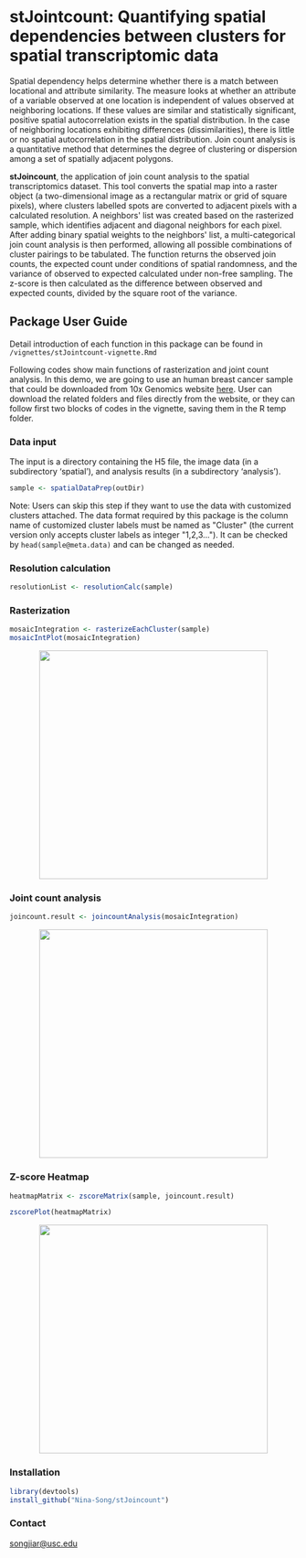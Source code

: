 
# stJointcount: Quantifying spatial dependencies between clusters for spatial transcriptomic data

Spatial dependency helps determine whether there is a match between locational and attribute similarity. The measure looks at whether an attribute of a variable observed at one location is independent of values observed at neighboring locations. If these values are similar and statistically significant, positive spatial autocorrelation exists in the spatial distribution. In the case of neighboring locations exhibiting differences (dissimilarities), there is little or no spatial autocorrelation in the spatial distribution. Join count analysis is a quantitative method that determines the degree of clustering or dispersion among a set of spatially adjacent polygons. 

**stJoincount**, the application of join count analysis to the spatial transcriptomics dataset. This tool converts the spatial map into a raster object (a two-dimensional image as a rectangular matrix or grid of square pixels), where clusters labelled spots are converted to adjacent pixels with a calculated resolution. A neighbors' list was created based on the rasterized sample, which identifies adjacent and diagonal neighbors for each pixel. After adding binary spatial weights to the neighbors' list, a multi-categorical join count analysis is then performed, allowing all possible combinations of cluster pairings to be tabulated. The function returns the observed join counts, the expected count under conditions of spatial randomness, and the variance of observed to expected calculated under non-free sampling. The z-score is then calculated as the difference between observed and expected counts, divided by the square root of the variance. 

## Package User Guide

Detail introduction of each function in this package can be found in `/vignettes/stJointcount-vignette.Rmd`

Following codes show main functions of rasterization and joint count analysis. In this demo, we are going to use an human breast cancer sample that could be downloaded from 10x Genomics website [here](https://www.10xgenomics.com/resources/datasets/human-breast-cancer-block-a-section-1-1-standard-1-1-0). User can download the related folders and files directly from the website, or they can follow first two blocks of codes in the vignette, saving them in the R temp folder.

### Data input

The input is a directory containing the H5 file, the image data (in a subdirectory ‘spatial’), and analysis results (in a subdirectory ‘analysis’).

```r
sample <- spatialDataPrep(outDir)
```

Note: Users can skip this step if they want to use the data with customized clusters attached. The data format required by this package is the column name of customized cluster labels must be named as "Cluster" (the current version only accepts cluster labels as integer "1,2,3..."). It can be checked by `head(sample@meta.data)` and can be changed as needed.

### Resolution calculation

```r
resolutionList <- resolutionCalc(sample)
```

### Rasterization

```r
mosaicIntegration <- rasterizeEachCluster(sample)
mosaicIntPlot(mosaicIntegration)
```

<p align="center"><img src="https://github.com/Nina-Song/stJoincount/blob/master/inst/extdata/rasterization.png" height="400"></p>

### Joint count analysis

```r
joincount.result <- joincountAnalysis(mosaicIntegration)
```

<p align="center"><img src="https://github.com/Nina-Song/stJoincount/blob/master/inst/extdata/joincountResult.png" height="400"></p>

### Z-score Heatmap

```r
heatmapMatrix <- zscoreMatrix(sample, joincount.result)

zscorePlot(heatmapMatrix)
```

<p align="center"><img src="https://github.com/Nina-Song/stJoincount/blob/master/inst/extdata/zscoreHeatmap.png" height="400"></p>


### Installation
```r
library(devtools)
install_github("Nina-Song/stJoincount")
```  

### Contact
songjiar@usc.edu
